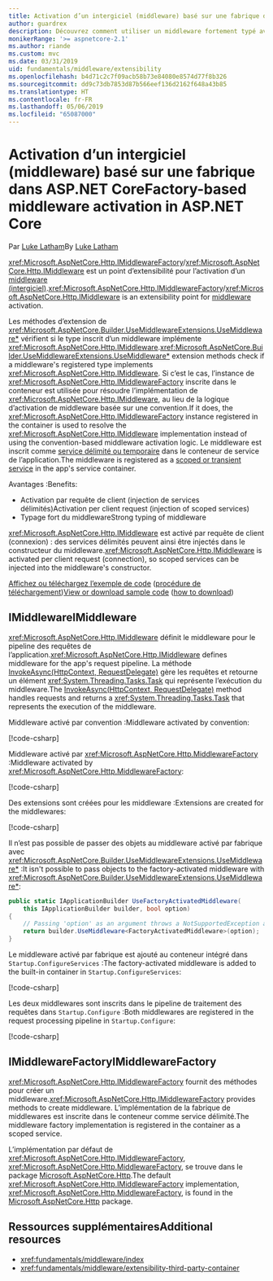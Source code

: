 ```yaml
---
title: Activation d’un intergiciel (middleware) basé sur une fabrique dans ASP.NET Core
author: guardrex
description: Découvrez comment utiliser un middleware fortement typé avec une implémentation de l’activation basée sur une fabrique dans ASP.NET Core.
monikerRange: '>= aspnetcore-2.1'
ms.author: riande
ms.custom: mvc
ms.date: 03/31/2019
uid: fundamentals/middleware/extensibility
ms.openlocfilehash: b4d71c2c7f09acb58b73e84080e8574d77f8b326
ms.sourcegitcommit: dd9c73db7853d87b566eef136d2162f648a43b85
ms.translationtype: HT
ms.contentlocale: fr-FR
ms.lasthandoff: 05/06/2019
ms.locfileid: "65087000"
---
```

# <a name="factory-based-middleware-activation-in-aspnet-core"></a><span data-ttu-id="35b31-103">Activation d’un intergiciel (middleware) basé sur une fabrique dans ASP.NET Core</span><span class="sxs-lookup"><span data-stu-id="35b31-103">Factory-based middleware activation in ASP.NET Core</span></span>

<span data-ttu-id="35b31-104">Par [Luke Latham](https://github.com/guardrex)</span><span class="sxs-lookup"><span data-stu-id="35b31-104">By [Luke Latham](https://github.com/guardrex)</span></span>

<span data-ttu-id="35b31-105"><xref:Microsoft.AspNetCore.Http.IMiddlewareFactory>/<xref:Microsoft.AspNetCore.Http.IMiddleware> est un point d’extensibilité pour l’activation d’un [middleware (intergiciel)](xref:fundamentals/middleware/index).</span><span class="sxs-lookup"><span data-stu-id="35b31-105"><xref:Microsoft.AspNetCore.Http.IMiddlewareFactory>/<xref:Microsoft.AspNetCore.Http.IMiddleware> is an extensibility point for [middleware](xref:fundamentals/middleware/index) activation.</span></span>

<span data-ttu-id="35b31-106">Les méthodes d’extension de <xref:Microsoft.AspNetCore.Builder.UseMiddlewareExtensions.UseMiddleware*> vérifient si le type inscrit d’un middleware implémente <xref:Microsoft.AspNetCore.Http.IMiddleware>.</span><span class="sxs-lookup"><span data-stu-id="35b31-106"><xref:Microsoft.AspNetCore.Builder.UseMiddlewareExtensions.UseMiddleware*> extension methods check if a middleware's registered type implements <xref:Microsoft.AspNetCore.Http.IMiddleware>.</span></span> <span data-ttu-id="35b31-107">Si c’est le cas, l’instance de <xref:Microsoft.AspNetCore.Http.IMiddlewareFactory> inscrite dans le conteneur est utilisée pour résoudre l’implémentation de <xref:Microsoft.AspNetCore.Http.IMiddleware>, au lieu de la logique d’activation de middleware basée sur une convention.</span><span class="sxs-lookup"><span data-stu-id="35b31-107">If it does, the <xref:Microsoft.AspNetCore.Http.IMiddlewareFactory> instance registered in the container is used to resolve the <xref:Microsoft.AspNetCore.Http.IMiddleware> implementation instead of using the convention-based middleware activation logic.</span></span> <span data-ttu-id="35b31-108">Le middleware est inscrit comme [service délimité ou temporaire](xref:fundamentals/dependency-injection#service-lifetimes) dans le conteneur de service de l’application.</span><span class="sxs-lookup"><span data-stu-id="35b31-108">The middleware is registered as a [scoped or transient service](xref:fundamentals/dependency-injection#service-lifetimes) in the app's service container.</span></span>

<span data-ttu-id="35b31-109">Avantages :</span><span class="sxs-lookup"><span data-stu-id="35b31-109">Benefits:</span></span>

* <span data-ttu-id="35b31-110">Activation par requête de client (injection de services délimités)</span><span class="sxs-lookup"><span data-stu-id="35b31-110">Activation per client request (injection of scoped services)</span></span>
* <span data-ttu-id="35b31-111">Typage fort du middleware</span><span class="sxs-lookup"><span data-stu-id="35b31-111">Strong typing of middleware</span></span>

<span data-ttu-id="35b31-112"><xref:Microsoft.AspNetCore.Http.IMiddleware> est activé par requête de client (connexion) : des services délimités peuvent ainsi être injectés dans le constructeur du middleware.</span><span class="sxs-lookup"><span data-stu-id="35b31-112"><xref:Microsoft.AspNetCore.Http.IMiddleware> is activated per client request (connection), so scoped services can be injected into the middleware's constructor.</span></span>

<span data-ttu-id="35b31-113">[Affichez ou téléchargez l’exemple de code](https://github.com/aspnet/AspNetCore.Docs/tree/master/aspnetcore/fundamentals/middleware/extensibility/samples) ([procédure de téléchargement](xref:index#how-to-download-a-sample))</span><span class="sxs-lookup"><span data-stu-id="35b31-113">[View or download sample code](https://github.com/aspnet/AspNetCore.Docs/tree/master/aspnetcore/fundamentals/middleware/extensibility/samples) ([how to download](xref:index#how-to-download-a-sample))</span></span>

## <a name="imiddleware"></a><span data-ttu-id="35b31-114">IMiddleware</span><span class="sxs-lookup"><span data-stu-id="35b31-114">IMiddleware</span></span>

<span data-ttu-id="35b31-115"><xref:Microsoft.AspNetCore.Http.IMiddleware> définit le middleware pour le pipeline des requêtes de l’application.</span><span class="sxs-lookup"><span data-stu-id="35b31-115"><xref:Microsoft.AspNetCore.Http.IMiddleware> defines middleware for the app's request pipeline.</span></span> <span data-ttu-id="35b31-116">La méthode [InvokeAsync(HttpContext, RequestDelegate)](xref:Microsoft.AspNetCore.Http.IMiddleware.InvokeAsync*) gère les requêtes et retourne un élément <xref:System.Threading.Tasks.Task> qui représente l’exécution du middleware.</span><span class="sxs-lookup"><span data-stu-id="35b31-116">The [InvokeAsync(HttpContext, RequestDelegate)](xref:Microsoft.AspNetCore.Http.IMiddleware.InvokeAsync*) method handles requests and returns a <xref:System.Threading.Tasks.Task> that represents the execution of the middleware.</span></span>

<span data-ttu-id="35b31-117">Middleware activé par convention :</span><span class="sxs-lookup"><span data-stu-id="35b31-117">Middleware activated by convention:</span></span>

[!code-csharp[](extensibility/samples/2.x/MiddlewareExtensibilitySample/Middleware/ConventionalMiddleware.cs?name=snippet1)]

<span data-ttu-id="35b31-118">Middleware activé par <xref:Microsoft.AspNetCore.Http.MiddlewareFactory> :</span><span class="sxs-lookup"><span data-stu-id="35b31-118">Middleware activated by <xref:Microsoft.AspNetCore.Http.MiddlewareFactory>:</span></span>

[!code-csharp[](extensibility/samples/2.x/MiddlewareExtensibilitySample/Middleware/FactoryActivatedMiddleware.cs?name=snippet1)]

<span data-ttu-id="35b31-119">Des extensions sont créées pour les middleware :</span><span class="sxs-lookup"><span data-stu-id="35b31-119">Extensions are created for the middlewares:</span></span>

[!code-csharp[](extensibility/samples/2.x/MiddlewareExtensibilitySample/Middleware/MiddlewareExtensions.cs?name=snippet1)]

<span data-ttu-id="35b31-120">Il n’est pas possible de passer des objets au middleware activé par fabrique avec <xref:Microsoft.AspNetCore.Builder.UseMiddlewareExtensions.UseMiddleware*> :</span><span class="sxs-lookup"><span data-stu-id="35b31-120">It isn't possible to pass objects to the factory-activated middleware with <xref:Microsoft.AspNetCore.Builder.UseMiddlewareExtensions.UseMiddleware*>:</span></span>

```csharp
public static IApplicationBuilder UseFactoryActivatedMiddleware(
    this IApplicationBuilder builder, bool option)
{
    // Passing 'option' as an argument throws a NotSupportedException at runtime.
    return builder.UseMiddleware<FactoryActivatedMiddleware>(option);
}
```

<span data-ttu-id="35b31-121">Le middleware activé par fabrique est ajouté au conteneur intégré dans `Startup.ConfigureServices` :</span><span class="sxs-lookup"><span data-stu-id="35b31-121">The factory-activated middleware is added to the built-in container in `Startup.ConfigureServices`:</span></span>

[!code-csharp[](extensibility/samples/2.x/MiddlewareExtensibilitySample/Startup.cs?name=snippet1&highlight=6)]

<span data-ttu-id="35b31-122">Les deux middlewares sont inscrits dans le pipeline de traitement des requêtes dans `Startup.Configure` :</span><span class="sxs-lookup"><span data-stu-id="35b31-122">Both middlewares are registered in the request processing pipeline in `Startup.Configure`:</span></span>

[!code-csharp[](extensibility/samples/2.x/MiddlewareExtensibilitySample/Startup.cs?name=snippet2&highlight=13-14)]

## <a name="imiddlewarefactory"></a><span data-ttu-id="35b31-123">IMiddlewareFactory</span><span class="sxs-lookup"><span data-stu-id="35b31-123">IMiddlewareFactory</span></span>

<span data-ttu-id="35b31-124"><xref:Microsoft.AspNetCore.Http.IMiddlewareFactory> fournit des méthodes pour créer un middleware.</span><span class="sxs-lookup"><span data-stu-id="35b31-124"><xref:Microsoft.AspNetCore.Http.IMiddlewareFactory> provides methods to create middleware.</span></span> <span data-ttu-id="35b31-125">L’implémentation de la fabrique de middlewares est inscrite dans le conteneur comme service délimité.</span><span class="sxs-lookup"><span data-stu-id="35b31-125">The middleware factory implementation is registered in the container as a scoped service.</span></span>

<span data-ttu-id="35b31-126">L’implémentation par défaut de <xref:Microsoft.AspNetCore.Http.IMiddlewareFactory>, <xref:Microsoft.AspNetCore.Http.MiddlewareFactory>, se trouve dans le package [Microsoft.AspNetCore.Http](https://www.nuget.org/packages/Microsoft.AspNetCore.Http/).</span><span class="sxs-lookup"><span data-stu-id="35b31-126">The default <xref:Microsoft.AspNetCore.Http.IMiddlewareFactory> implementation, <xref:Microsoft.AspNetCore.Http.MiddlewareFactory>, is found in the [Microsoft.AspNetCore.Http](https://www.nuget.org/packages/Microsoft.AspNetCore.Http/) package.</span></span>

## <a name="additional-resources"></a><span data-ttu-id="35b31-127">Ressources supplémentaires</span><span class="sxs-lookup"><span data-stu-id="35b31-127">Additional resources</span></span>

* <xref:fundamentals/middleware/index>
* <xref:fundamentals/middleware/extensibility-third-party-container>
